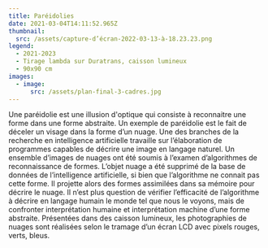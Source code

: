 ```yaml
---
title: Paréidolies
date: 2021-03-04T14:11:52.965Z
thumbnail:
  src: /assets/capture-d’écran-2022-03-13-à-18.23.23.png
legend:
  - 2021-2023
  - Tirage lambda sur Duratrans, caisson lumineux
  - 90x90 cm
images:
  - image:
      src: /assets/plan-final-3-cadres.jpg
---
```

Une paréidolie est une illusion d'optique qui consiste à reconnaitre une forme dans une forme abstraite. Un exemple de paréidolie est le fait de déceler un visage dans la forme d’un nuage. Une des branches de la recherche en intelligence artificielle travaille sur l’élaboration de programmes capables de décrire une image en langage naturel. Un ensemble d’images de nuages ont été soumis à l’examen d’algorithmes de reconnaissance de formes. L’objet nuage a été supprimé de la base de données de l’intelligence artificielle, si bien que l’algorithme ne connait pas cette forme. Il projette alors des formes assimilées dans sa mémoire pour décrire le nuage. Il n’est plus question de vérifier l’efficacité de l’algorithme à décrire en langage humain le monde tel que nous le voyons, mais de confronter interprétation humaine et interprétation machine d’une forme abstraite. Présentées dans des caisson lumineux, les photographies de nuages sont réalisées selon le tramage d’un écran LCD avec pixels rouges, verts, bleus.